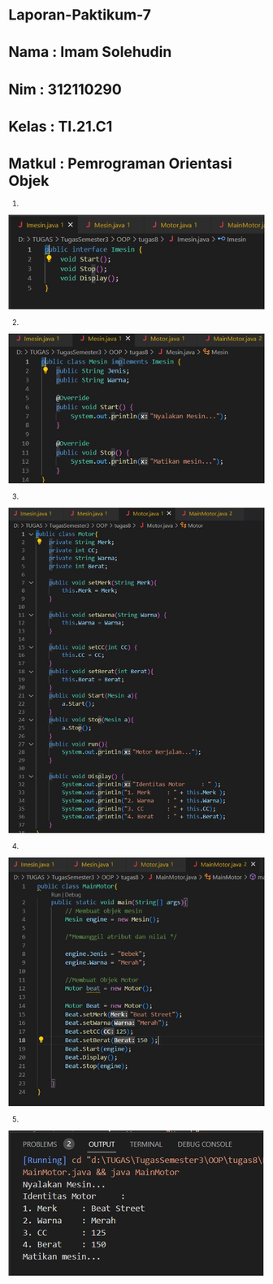 # Laporan-Paktikum-7

# Nama    : Imam Solehudin
# Nim     : 312110290
# Kelas   : TI.21.C1
# Matkul  : Pemrograman Orientasi Objek


1. 

![Gambar](Screenshot/Imesin.jpg)

2. 

![Gambar](Screenshot/Mesin.jpg)

3. 

![Gambar](Screenshot/Motor1.jpg)

4. 

![Gambar](Screenshot/MainMotor1.jpg)

5. 

![Gambar](Screenshot/HasilProgram.jpg)